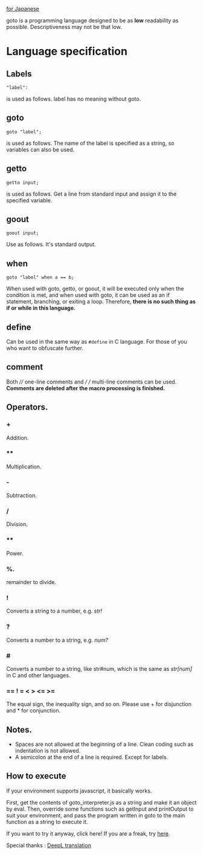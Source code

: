 [for Japanese](https://github.com/cy-1818/goto/blob/main/WATASHIWOYOME.md)

goto is a programming language designed to be as **low** readability as possible. Descriptiveness may not be that low.

# Language specification
## Labels
```
"label":
```
is used as follows. label has no meaning without goto.
## goto
```
goto "label";
```
is used as follows. The name of the label is specified as a string, so variables can also be used.
## getto
```
getto input;
```
is used as follows. Get a line from standard input and assign it to the specified variable.
## goout
```
goout input;
```
Use as follows. It's standard output.
## when
```
goto "label" when a == b;
```
When used with goto, getto, or goout, it will be executed only when the condition is met, and when used with goto, it can be used as an if statement, branching, or exiting a loop. Therefore, **there is no such thing as if or while in this language.**
## define
Can be used in the same way as `#define` in C language. For those of you who want to obfuscate further.
## comment
Both *//* one-line comments and */* */* multi-line comments can be used. **Comments are deleted after the macro processing is finished.**
## Operators.
### +
Addition.
### **
Multiplication.
### -
Subtraction.
### /
Division.
### **
Power.
### %.
remainder to divide.
### !
Converts a string to a number, e.g. *str!*
### ?
Converts a number to a string, e.g. *num?*
### \#
Converts a number to a string, like str#num, which is the same as *str[num]* in C and other languages.
### == ! = < > <= >=
The equal sign, the inequality sign, and so on.
Please use + for disjunction and * for conjunction.

## Notes.
* Spaces are not allowed at the beginning of a line. Clean coding such as indentation is not allowed.
* A semicolon at the end of a line is required. Except for labels.

## How to execute
If your environment supports javascript, it basically works.

First, get the contents of goto_interpreter.js as a string and make it an object by eval. Then, override some functions such as getInput and printOutput to suit your environment, and pass the program written in goto to the main function as a string to execute it.

If you want to try it anyway, click here! If you are a freak, try [here](https://cy-1818.github.io/goto/).

Special thanks : [DeepL translation](https://www.deepl.com/app/?utm_source=ios&utm_medium=app&utm_campaign=share-translation)
